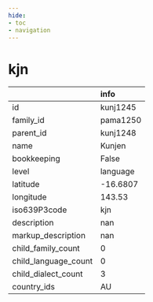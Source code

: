 ```yaml
---
hide:
- toc
- navigation
---
```

# kjn
|                      | info     |
|:---------------------|:---------|
| id                   | kunj1245 |
| family_id            | pama1250 |
| parent_id            | kunj1248 |
| name                 | Kunjen   |
| bookkeeping          | False    |
| level                | language |
| latitude             | -16.6807 |
| longitude            | 143.53   |
| iso639P3code         | kjn      |
| description          | nan      |
| markup_description   | nan      |
| child_family_count   | 0        |
| child_language_count | 0        |
| child_dialect_count  | 3        |
| country_ids          | AU       |